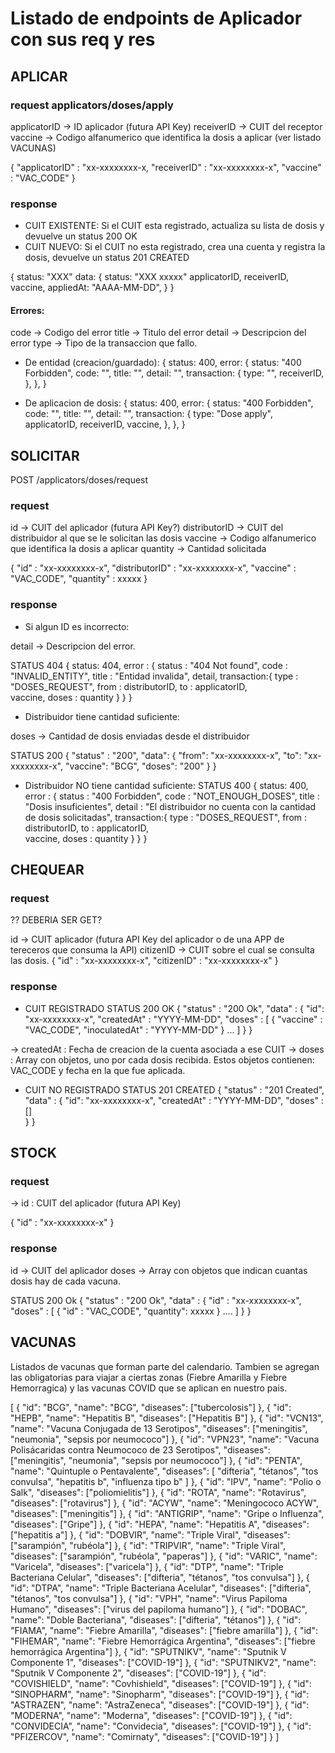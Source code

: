 # Listado de endpoints de Aplicador con sus req y res


## APLICAR

### request applicators/doses/apply

applicatorID -> ID aplicador (futura API Key)
receiverID -> CUIT del receptor
vaccine -> Codigo alfanumerico que identifica la dosis a aplicar (ver listado VACUNAS)

{
  "applicatorID" : "xx-xxxxxxxx-x,
  "receiverID" : "xx-xxxxxxxx-x",
  "vaccine" : "VAC_CODE"
}

### response

- CUIT EXISTENTE: Si el CUIT esta registrado, actualiza su lista de dosis y devuelve un status 200 OK
- CUIT NUEVO: Si el CUIT no esta registrado, crea una cuenta y registra la dosis, devuelve un status 201 CREATED

{
  status: "XXX"
  data: {
    status: "XXX xxxxx"
    applicatorID,
    receiverID,
    vaccine,
    appliedAt: "AAAA-MM-DD",
  }
}

#### Errores:
code -> Codigo del error
title -> Titulo del error
detail -> Descripcion del error
type -> Tipo de la transaccion que fallo.

- De entidad (creacion/guardado): 
{
  status: 400,
  error: {
    status: "400 Forbidden",
    code: "",
    title: "",
    detail: "",
    transaction: {
      type: "",
      receiverID,
    },
  },
}

- De aplicacion de dosis:
{
  status: 400,
  error: {
    status: "400 Forbidden",
    code: "",
    title: "",
    detail: "",
    transaction: {
      type: "Dose apply",
      applicatorID,
      receiverID,
      vaccine,
    },
  },
}



## SOLICITAR

POST /applicators/doses/request

### request

id -> CUIT del aplicador (futura API Key?)
distributorID -> CUIT del distribuidor al que se le solicitan las dosis
vaccine -> Codigo alfanumerico que identifica la dosis a aplicar
quantity -> Cantidad solicitada

{
  "id" : "xx-xxxxxxxx-x",
  "distributorID" : "xx-xxxxxxxx-x",
  "vaccine" : "VAC_CODE",
  "quantity" : xxxxx
}

### response
 - Si algun ID es incorrecto:

 detail -> Descripcion del error.

 STATUS 404
 {
    status: 404,
    error : {
      status : "404 Not found",
      code : "INVALID_ENTITY",
      title : "Entidad invalida",
      detail,
      transaction:{
        type : "DOSES_REQUEST",
        from : distributorID, 
        to : applicatorID,              
        vaccine, 
        doses : quantity
      }
    }
  }

 - Distribuidor tiene cantidad suficiente:
 
  doses -> Cantidad de dosis enviadas desde el distribuidor

 STATUS 200
 {
  "status" : "200",
  "data": {
    "from": "xx-xxxxxxxx-x",
    "to": "xx-xxxxxxxx-x",
    "vaccine": "BCG",
    "doses": "200"
  }
 }

 - Distribuidor NO tiene cantidad suficiente:
 STATUS 400
 {
  status: 400,
  error : {
    status : "400 Forbidden",
    code : "NOT_ENOUGH_DOSES",
    title : "Dosis insuficientes",
    detail : "El distribuidor no cuenta con la cantidad de dosis solicitadas",
    transaction:{
      type : "DOSES_REQUEST",
      from : distributorID, 
      to : applicatorID,              
      vaccine, 
      doses : quantity
    }
  }
}

## CHEQUEAR

### request

 ?? DEBERIA SER GET?

id -> CUIT aplicador (futura API Key del aplicador o de una APP de tereceros que consuma la API)
citizenID -> CUIT sobre el cual se consulta las dosis.
{
  "id" : "xx-xxxxxxxx-x",
  "citizenID" : "xx-xxxxxxxx-x"
}

### response

- CUIT REGISTRADO
STATUS 200 OK
{
  "status" : "200 Ok",
  "data" : {
    "id": "xx-xxxxxxxx-x",
    "createdAt" : "YYYY-MM-DD",
    "doses" : [
      {
        "vaccine" : "VAC_CODE",
        "inoculatedAt" : "YYYY-MM-DD"
      } ...
    ]
  }
}

-> createdAt : Fecha de creacion de la cuenta asociada a ese CUIT
-> doses : Array con objetos, uno por cada dosis recibida. Estos objetos contienen: VAC_CODE y fecha en la que fue aplicada.

- CUIT NO REGISTRADO
STATUS 201 CREATED
{
  "status" : "201 Created",
  "data" : {
    "id": "xx-xxxxxxxx-x",
    "createdAt" : "YYYY-MM-DD",
    "doses" : []  
  }
}

## STOCK 

### request 

-> id : CUIT del aplicador (futura API Key)

{
  "id" : "xx-xxxxxxxx-x" 
}


### response

id -> CUIT del aplicador
doses -> Array con objetos que indican cuantas dosis hay de cada vacuna.

STATUS 200 Ok
{
  "status" : "200 Ok",
  "data" : {
    "id" : "xx-xxxxxxxx-x",
    "doses" : [
      {
        "id" : "VAC_CODE",
        "quantity": xxxxx
      } ....
    ]
  }
}

## VACUNAS

Listados de vacunas que forman parte del calendario. Tambien se agregan las obligatorias para viajar a ciertas zonas (Fiebre Amarilla y Fiebre Hemorragica) y las vacunas COVID que se aplican en nuestro pais.

[
  { "id": "BCG", "name": "BCG", "diseases": ["tubercolosis"] },
  { "id": "HEPB", "name": "Hepatitis B", "diseases": ["Hepatitis B"] },
  {
    "id": "VCN13",
    "name": "Vacuna Conjugada de 13 Serotipos",
    "diseases": ["meningitis", "neumonia", "sepsis por neumococo"]
  },
  {
    "id": "VPN23",
    "name": "Vacuna Polisácaridas contra Neumococo de 23 Serotipos",
    "diseases": ["meningitis", "neumonia", "sepsis por neumococo"]
  },
  {
    "id": "PENTA",
    "name": "Quintuple o Pentavalente",
    "diseases": [
      "difteria",
      "tétanos",
      "tos convulsa",
      "hepatitis b",
      "influenza tipo b"
    ]
  },
  { "id": "IPV", "name": "Polio o Salk", "diseases": ["poliomielitis"] },
  { "id": "ROTA", "name": "Rotavirus", "diseases": ["rotavirus"] },
  {
    "id": "ACYW",
    "name": "Meningococo ACYW",
    "diseases": ["meningitis"]
  },
  {
    "id": "ANTIGRIP",
    "name": "Gripe o Influenza",
    "diseases": ["Gripe"]
  },
  { "id": "HEPA", "name": "Hepatitis A", "diseases": ["hepatitis a"] },
  {
    "id": "DOBVIR",
    "name": "Triple Viral",
    "diseases": ["sarampión", "rubéola"]
  },
  {
    "id": "TRIPVIR",
    "name": "Triple Viral",
    "diseases": ["sarampión", "rubéola", "paperas"]
  },
  { "id": "VARIC", "name": "Varicela", "diseases": ["varicela"] },
  {
    "id": "DTP",
    "name": "Triple Bacteriana Celular",
    "diseases": ["difteria", "tétanos", "tos convulsa"]
  },
  {
    "id": "DTPA",
    "name": "Triple Bacteriana Acelular",
    "diseases": ["difteria", "tétanos", "tos convulsa"]
  },
  {
    "id": "VPH",
    "name": "Virus Papiloma Humano",
    "diseases": ["virus del papiloma humano"]
  },
  {
    "id": "DOBAC",
    "name": "Doble Bacteriana",
    "diseases": ["difteria", "tétanos"]
  },
  {
    "id": "FIAMA",
    "name": "Fiebre Amarilla",
    "diseases": ["fiebre amarilla"]
  },
  {
    "id": "FIHEMAR",
    "name": "Fiebre Hemorrágica Argentina",
    "diseases": ["fiebre hemorrágica Argentina"]
  },
  {
    "id": "SPUTNIKV",
    "name": "Sputnik V Componente 1",
    "diseases": ["COVID-19"]
  },
  {
    "id": "SPUTNIKV2",
    "name": "Sputnik V Componente 2",
    "diseases": ["COVID-19"]
  },
  { "id": "COVISHIELD", "name": "Covhishield", "diseases": ["COVID-19"] },
  { "id": "SINOPHARM", "name": "Sinopharm", "diseases": ["COVID-19"] },
  { "id": "ASTRAZEN", "name": "AstraZeneca", "diseases": ["COVID-19"] },
  { "id": "MODERNA", "name": "Moderna", "diseases": ["COVID-19"] },
  { "id": "CONVIDECIA", "name": "Convidecia", "diseases": ["COVID-19"] },
  { "id": "PFIZERCOV", "name": "Comirnaty", "diseases": ["COVID-19"] }
]
